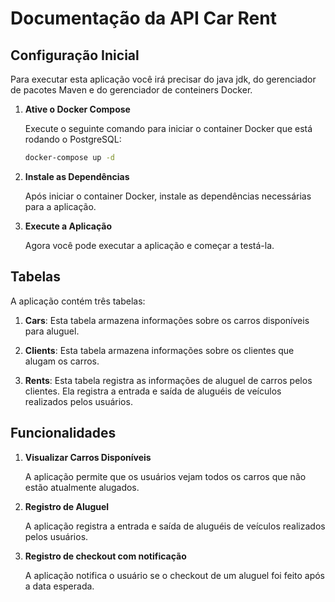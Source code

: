 # Documentação da API Car Rent

## Configuração Inicial

Para executar esta aplicação você irá precisar do java jdk, do gerenciador de pacotes Maven e do gerenciador de
conteiners Docker.

1. **Ative o Docker Compose**

   Execute o seguinte comando para iniciar o container Docker que está rodando o PostgreSQL:

   ```bash
   docker-compose up -d
   ```

2. **Instale as Dependências**

   Após iniciar o container Docker, instale as dependências necessárias para a aplicação.

3. **Execute a Aplicação**

   Agora você pode executar a aplicação e começar a testá-la.

## Tabelas

A aplicação contém três tabelas:

1. **Cars**: Esta tabela armazena informações sobre os carros disponíveis para aluguel.

2. **Clients**: Esta tabela armazena informações sobre os clientes que alugam os carros.

3. **Rents**: Esta tabela registra as informações de aluguel de carros pelos clientes. Ela registra a entrada e saída de
   aluguéis de veículos realizados pelos usuários.

## Funcionalidades

1. **Visualizar Carros Disponíveis**

   A aplicação permite que os usuários vejam todos os carros que não estão atualmente alugados.

2. **Registro de Aluguel**

   A aplicação registra a entrada e saída de aluguéis de veículos realizados pelos usuários.

3. **Registro de checkout com notificação**

   A aplicação notifica o usuário se o checkout de um aluguel foi feito após a data esperada.
